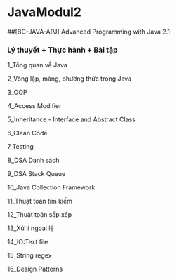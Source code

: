 # JavaModul2
##[BC-JAVA-APJ] Advanced Programming with Java 2.1
### Lý thuyết + Thực hành + Bài tập
1_Tổng quan về Java 

2_Vòng lặp, mảng, phương thức trong Java

3_OOP

4_Access Modifier

5_Inheritance - Interface and Abstract Class

6_Clean Code

7_Testing

8_DSA Danh sách

9_DSA Stack Queue

10_Java Collection Framework

11_Thuật toán tìm kiếm

12_Thuật toán sắp xếp

13_Xử lí ngoại lệ

14_IO:Text file

15_String regex

16_Design Patterns




